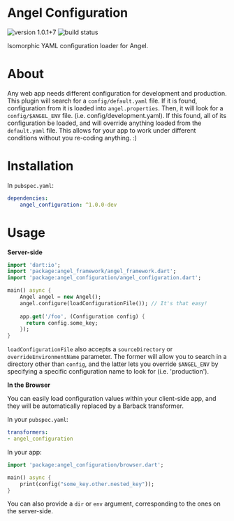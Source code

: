 # Angel Configuration

![version 1.0.1+7](https://img.shields.io/badge/version-1.0.1+7-red.svg)
![build status](https://travis-ci.org/angel-dart/configuration.svg)

Isomorphic YAML configuration loader for Angel.

# About
Any web app needs different configuration for development and production. This plugin will search
for a `config/default.yaml` file. If it is found, configuration from it is loaded into `angel.properties`.
Then, it will look for a `config/$ANGEL_ENV` file. (i.e. config/development.yaml). If this found, all of its
configuration be loaded, and will override anything loaded from the `default.yaml` file. This allows for your
app to work under different conditions without you re-coding anything. :)

# Installation
In `pubspec.yaml`:

```yaml
dependencies:
    angel_configuration: ^1.0.0-dev
```

# Usage

**Server-side**

```dart
import 'dart:io';
import 'package:angel_framework/angel_framework.dart';
import 'package:angel_configuration/angel_configuration.dart';

main() async {
    Angel angel = new Angel();
    angel.configure(loadConfigurationFile()); // It's that easy!
    
    app.get('/foo', (Configuration config) {
      return config.some_key;
    });
}
```

`loadConfigurationFile` also accepts a `sourceDirectory` or `overrideEnvironmentName` parameter.
The former will allow you to search in a directory other than `config`, and the latter lets you
override `$ANGEL_ENV` by specifying a specific configuration name to look for (i.e. 'production').

**In the Browser**

You can easily load configuration values within your client-side app,
and they will be automatically replaced by a Barback transformer.

In your `pubspec.yaml`:

```yaml
transformers:
- angel_configuration
```

In your app:

```dart
import 'package:angel_configuration/browser.dart';

main() async {
    print(config("some_key.other.nested_key"));
}
```

You can also provide a `dir` or `env` argument, corresponding to
the ones on the server-side.
